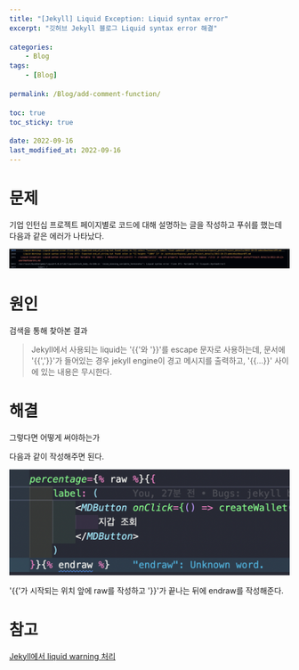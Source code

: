 ```yaml
---
title: "[Jekyll] Liquid Exception: Liquid syntax error"
excerpt: "깃허브 Jekyll 블로그 Liquid syntax error 해결"

categories:
    - Blog
tags:
    - [Blog]

permalink: /Blog/add-comment-function/

toc: true
toc_sticky: true

date: 2022-09-16
last_modified_at: 2022-09-16
---
```


# 문제

기업 인턴십 프로젝트 페이지별로 코드에 대해 설명하는 글을 작성하고 푸쉬를 했는데 다음과 같은 에러가 나타났다.

![](../../assets/images/posts_img/Blog/2022-10-23-error.png)

# 원인

검색을 통해 찾아본 결과

> Jekyll에서 사용되는 liquid는 '{{'와 '}}'를 escape 문자로 사용하는데, 문서에 '{{','}}'가 들어있는 경우 jekyll engine이 경고 메시지를 출력하고, '{{...}}' 사이에 있는 내용은 무시한다.

# 해결

그렇다면 어떻게 써야하는가

다음과 같이 작성해주면 된다.

![](../../assets/images/posts_img/Blog/2022-10-23-error2.png)

'{{'가 시작되는 위치 앞에 raw를 작성하고 '}}'가 끝나는 뒤에 endraw를 작성해준다.

# 참고

[Jekyll에서 liquid warning 처리](http://jmjeong.com/escape-in-liquid-syntax/)
